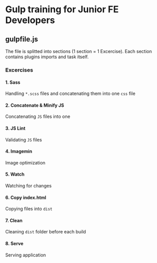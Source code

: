 # Gulp training for Junior FE Developers

## gulpfile.js
The file is splitted into sections (1 section = 1 Excercise). Each section contains plugins imports and task itself.

### Excercises

#### 1. Sass
Handling `*.scss` files and concatenating them into one `css` file

#### 2. Concatenate & Minify JS
Concatenating `JS` files into one

#### 3. JS Lint
Validating `JS` files

#### 4. Imagemin
Image optimization

#### 5. Watch
Watching for changes

#### 6. Copy index.html
Copying files into `dist`

#### 7. Clean
Cleaning `dist` folder before each build

#### 8. Serve
Serving application
